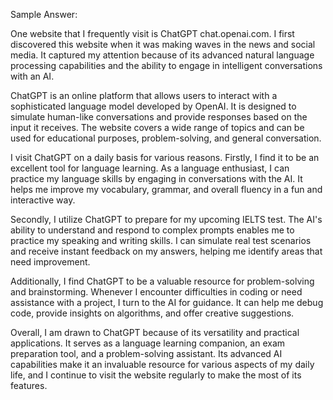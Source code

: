 Sample Answer:

One website that I frequently visit is ChatGPT chat.openai.com. I first discovered this website when it was making waves in the news and social media. It captured my attention because of its advanced natural language processing capabilities and the ability to engage in intelligent conversations with an AI.

ChatGPT is an online platform that allows users to interact with a sophisticated language model developed by OpenAI. It is designed to simulate human-like conversations and provide responses based on the input it receives. The website covers a wide range of topics and can be used for educational purposes, problem-solving, and general conversation.

I visit ChatGPT on a daily basis for various reasons. Firstly, I find it to be an excellent tool for language learning. As a language enthusiast, I can practice my language skills by engaging in conversations with the AI. It helps me improve my vocabulary, grammar, and overall fluency in a fun and interactive way.

Secondly, I utilize ChatGPT to prepare for my upcoming IELTS test. The AI's ability to understand and respond to complex prompts enables me to practice my speaking and writing skills. I can simulate real test scenarios and receive instant feedback on my answers, helping me identify areas that need improvement.

Additionally, I find ChatGPT to be a valuable resource for problem-solving and brainstorming. Whenever I encounter difficulties in coding or need assistance with a project, I turn to the AI for guidance. It can help me debug code, provide insights on algorithms, and offer creative suggestions.

Overall, I am drawn to ChatGPT because of its versatility and practical applications. It serves as a language learning companion, an exam preparation tool, and a problem-solving assistant. Its advanced AI capabilities make it an invaluable resource for various aspects of my daily life, and I continue to visit the website regularly to make the most of its features.